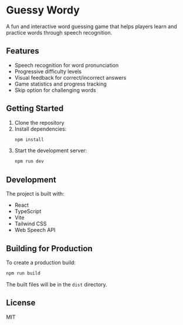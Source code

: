 # Guessy Wordy

A fun and interactive word guessing game that helps players learn and practice words through speech recognition.

## Features

- Speech recognition for word pronunciation
- Progressive difficulty levels
- Visual feedback for correct/incorrect answers
- Game statistics and progress tracking
- Skip option for challenging words

## Getting Started

1. Clone the repository
2. Install dependencies:
   ```bash
   npm install
   ```
3. Start the development server:
   ```bash
   npm run dev
   ```

## Development

The project is built with:
- React
- TypeScript
- Vite
- Tailwind CSS
- Web Speech API

## Building for Production

To create a production build:

```bash
npm run build
```

The built files will be in the `dist` directory.

## License

MIT
